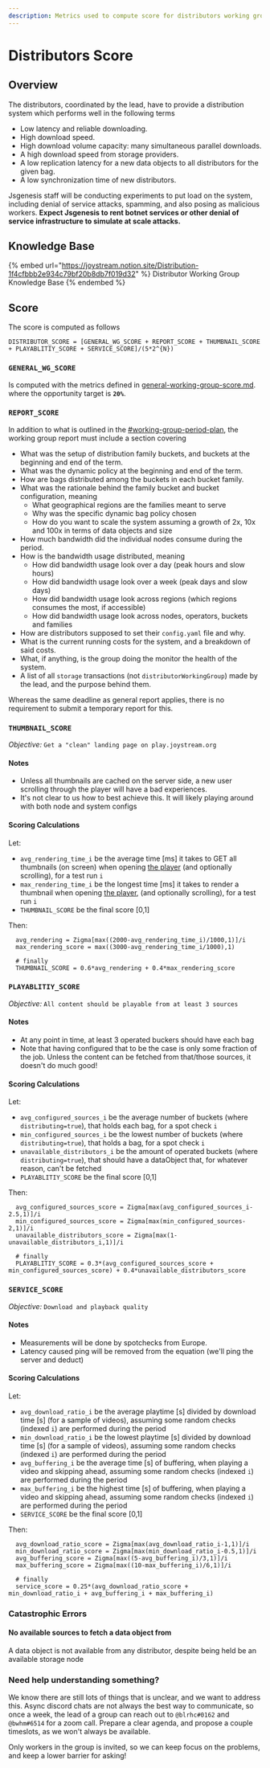 ```yaml
---
description: Metrics used to compute score for distributors working group.
---
```


# Distributors Score

## Overview

The distributors, coordinated by the lead, have to provide a distribution system which performs well in the following terms

* Low latency and reliable downloading.
* High download speed.
* High download volume capacity: many simultaneous parallel downloads.
* A high download speed from storage providers.
* A low replication latency for a new data objects to all distributors for the given bag.
* A low synchronization time of new distributors.

Jsgenesis staff will be conducting experiments to put load on the system, including denial of service attacks, spamming, and also posing as malicious workers. **Expect Jsgenesis to rent botnet services or other denial of service infrastructure to simulate at scale attacks.**

## Knowledge Base

{% embed url="https://joystream.notion.site/Distribution-1f4cfbbb2e934c79bf20b8db7f019d32" %}
Distributor Working Group Knowledge Base
{% endembed %}



## Score

The score is computed as follows

```
DISTRIBUTOR_SCORE = [GENERAL_WG_SCORE + REPORT_SCORE + THUMBNAIL_SCORE + PLAYABLITIY_SCORE + SERVICE_SCORE]/(5*2^{N})
```

### `GENERAL_WG_SCORE`

Is computed with the metrics defined in [general-working-group-score.md](general-working-group-score.md "mention"). where the opportunity target is **`20%`**.

### `REPORT_SCORE`

In addition to what is outlined in the [#working-group-period-plan](general-working-group-score.md#working-group-period-plan "mention"), the working group report must include a section covering

* What was the setup of distribution family buckets, and buckets at the beginning and end of the term.
* What was the dynamic policy at the beginning and end of the term.
* How are bags distributed among the buckets in each bucket family.
* What was the rationale behind the family bucket and bucket configuration, meaning
  * What geographical regions are the families meant to serve
  * Why was the specific dynamic bag policy chosen
  * How do you want to scale the system assuming a growth of 2x, 10x and 100x in terms of data objects and size
* How much bandwidth did the individual nodes consume during the period.
* How is the bandwidth usage distributed, meaning
  * How did bandwidth usage look over a day (peak hours and slow hours)
  * How did bandwidth usage look over a week (peak days and slow days)
  * How did bandwidth usage look across regions (which regions consumes the most, if accessible)
  * How did bandwidth usage look across nodes, operators, buckets and families
* How are distributors supposed to set their `config.yaml` file and why.
* What is the current running costs for the system, and a breakdown of said costs.
* What, if anything, is the group doing the monitor the health of the system.
* A list of all `storage` transactions (not `distributorWorkingGroup`) made by the lead, and the purpose behind them.

Whereas the same deadline as general report applies, there is no requirement to submit a temporary report for this.

### `THUMBNAIL_SCORE`

_Objective:_ `Get a "clean" landing page on play.joystream.org`

#### Notes

* Unless all thumbnails are cached on the server side, a new user scrolling through the player will have a bad experiences.
* It's not clear to us how to best achieve this. It will likely playing around with both node and system configs

#### Scoring Calculations

Let:

* `avg_rendering_time_i` be the average time \[ms] it takes to GET all thumbnails (on screen) when opening [the player](play.joystream.org) (and optionally scrolling), for a test run `i`
* `max_rendering_time_i` be the longest time \[ms] it takes to render a thumbnail when opening [the player](play.joystream.org), (and optionally scrolling), for a test run `i`
* `THUMBNAIL_SCORE` be the final score \[0,1]

Then:

```
  avg_rendering = Zigma[max((2000-avg_rendering_time_i)/1000,1)]/i
  max_rendering_score = max((3000-avg_rendering_time_i/1000),1)

  # finally
  THUMBNAIL_SCORE = 0.6*avg_rendering + 0.4*max_rendering_score
```

### `PLAYABLITIY_SCORE`

_Objective:_ `All content should be playable from at least 3 sources`

#### Notes

* At any point in time, at least 3 operated buckers should have each bag
* Note that having configured that to be the case is only some fraction of the job. Unless the content can be fetched from that/those sources, it doesn't do much good!

#### Scoring Calculations

Let:

* `avg_configured_sources_i` be the average number of buckets (where `distributing=true`), that holds each bag, for a spot check `i`
* `min_configured_sources_i` be the lowest number of buckets (where `distributing=true`), that holds a bag, for a spot check `i`
* `unavailable_distributors_i` be the amount of operated buckets (where `distributing=true`), that should have a dataObject that, for whatever reason, can't be fetched
* `PLAYABLITIY_SCORE` be the final score \[0,1]

Then:

```
  avg_configured_sources_score = Zigma[max(avg_configured_sources_i-2.5,1)]/i
  min_configured_sources_score = Zigma[max(min_configured_sources-2,1)]/i
  unavailable_distributors_score = Zigma[max(1-unavailable_distributors_i,1)]/i

  # finally
  PLAYABLITIY_SCORE = 0.3*(avg_configured_sources_score + min_configured_sources_score) + 0.4*unavailable_distributors_score
```

### `SERVICE_SCORE`

_Objective:_ `Download and playback quality`

#### Notes

* Measurements will be done by spotchecks from Europe.
* Latency caused ping will be removed from the equation (we'll ping the server and deduct)

#### Scoring Calculations

Let:

* `avg_download_ratio_i` be the average playtime \[s] divided by download time \[s] (for a sample of videos), assuming some random checks (indexed `i`) are performed during the period
* `min_download_ratio_i` be the lowest playtime \[s] divided by download time \[s] (for a sample of videos), assuming some random checks (indexed `i`) are performed during the period
* `avg_buffering_i` be the average time \[s] of buffering, when playing a video and skipping ahead, assuming some random checks (indexed `i`) are performed during the period
* `max_buffering_i` be the highest time \[s] of buffering, when playing a video and skipping ahead, assuming some random checks (indexed `i`) are performed during the period
* `SERVICE_SCORE` be the final score \[0,1]

Then:

```
  avg_download_ratio_score = Zigma[max(avg_download_ratio_i-1,1)]/i
  min_download_ratio_score = Zigma[max(min_download_ratio_i-0.5,1)]/i
  avg_buffering_score = Zigma[max((5-avg_buffering_i)/3,1)]/i
  max_buffering_score = Zigma[max((10-max_buffering_i)/6,1)]/i

  # finally
  service_score = 0.25*(avg_download_ratio_score + min_download_ratio_i + avg_buffering_i + max_buffering_i)
```

### Catastrophic Errors

#### **No available sources to fetch a data object from**

A data object is not available from any distributor, despite being held be an available storage node



### Need help understanding something?

We know there are still lots of things that is unclear, and we want to address this. Async discord chats are not always the best way to communicate, so once a week, the lead of a group can reach out to `@blrhc#0162` and `@bwhm#6514` for a zoom call. Prepare a clear agenda, and propose a couple timeslots, as we won't always be available.

Only workers in the group is invited, so we can keep focus on the problems, and keep a lower barrier for asking!
